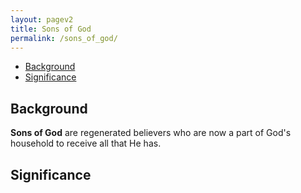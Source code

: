 ```yaml
---
layout: pagev2
title: Sons of God
permalink: /sons_of_god/
---
```

- [Background](#background)
- [Significance](#significance)

## Background

**Sons of God** are regenerated believers who are now a part of God's household to receive all that He has.

## Significance
